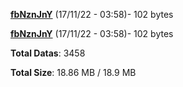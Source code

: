 [**fbNznJnY**](/data/fbNznJnY.txt) (17/11/22 - 03:58)- 102 bytes

[**fbNznJnY**](/data/fbNznJnY.txt) (17/11/22 - 03:58)- 102 bytes

**Total Datas**: 3458

**Total Size**: 18.86 MB / 18.9 MB